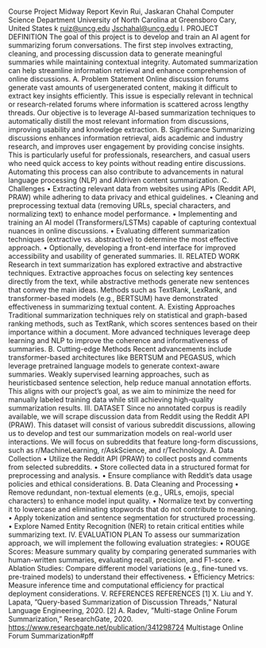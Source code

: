 Course Project Midway Report
Kevin Rui, Jaskaran Chahal
Computer Science Department
University of North Carolina at Greensboro
Cary, United States
k ruiz@uncg.edu Jschahal@uncg.edu
I. PROJECT DEFINITION
The goal of this project is to develop and train an AI
agent for summarizing forum conversations. The first step
involves extracting, cleaning, and processing discussion data
to generate meaningful summaries while maintaining contextual integrity. Automated summarization can help streamline
information retrieval and enhance comprehension of online
discussions.
A. Problem Statement
Online discussion forums generate vast amounts of usergenerated content, making it difficult to extract key insights
efficiently. This issue is especially relevant in technical or
research-related forums where information is scattered across
lengthy threads. Our objective is to leverage AI-based summarization techniques to automatically distill the most relevant
information from discussions, improving usability and knowledge extraction.
B. Significance
Summarizing discussions enhances information retrieval,
aids academic and industry research, and improves user
engagement by providing concise insights. This is particularly useful for professionals, researchers, and casual users
who need quick access to key points without reading entire
discussions. Automating this process can also contribute to
advancements in natural language processing (NLP) and AIdriven content summarization.
C. Challenges
• Extracting relevant data from websites using APIs (Reddit
API, PRAW) while adhering to data privacy and ethical
guidelines.
• Cleaning and preprocessing textual data (removing URLs,
special characters, and normalizing text) to enhance
model performance.
• Implementing and training an AI model (Transformers/LSTMs) capable of capturing contextual nuances in
online discussions.
• Evaluating different summarization techniques (extractive
vs. abstractive) to determine the most effective approach.
• Optionally, developing a front-end interface for improved
accessibility and usability of generated summaries.
II. RELATED WORK
Research in text summarization has explored extractive
and abstractive techniques. Extractive approaches focus on
selecting key sentences directly from the text, while abstractive
methods generate new sentences that convey the main ideas.
Methods such as TextRank, LexRank, and transformer-based
models (e.g., BERTSUM) have demonstrated effectiveness in
summarizing textual content.
A. Existing Approaches
Traditional summarization techniques rely on statistical and
graph-based ranking methods, such as TextRank, which scores
sentences based on their importance within a document. More
advanced techniques leverage deep learning and NLP to improve the coherence and informativeness of summaries.
B. Cutting-edge Methods
Recent advancements include transformer-based architectures like BERTSUM and PEGASUS, which leverage pretrained language models to generate context-aware summaries.
Weakly supervised learning approaches, such as heuristicbased sentence selection, help reduce manual annotation efforts. This aligns with our project’s goal, as we aim to
minimize the need for manually labeled training data while
still achieving high-quality summarization results.
III. DATASET
Since no annotated corpus is readily available, we will
scrape discussion data from Reddit using the Reddit API
(PRAW). This dataset will consist of various subreddit discussions, allowing us to develop and test our summarization models on real-world user interactions. We will focus on subreddits
that feature long-form discussions, such as r/MachineLearning,
r/AskScience, and r/Technology.
A. Data Collection
• Utilize the Reddit API (PRAW) to collect posts and
comments from selected subreddits.
• Store collected data in a structured format for preprocessing and analysis.
• Ensure compliance with Reddit’s data usage policies and
ethical considerations.
B. Data Cleaning and Processing
• Remove redundant, non-textual elements (e.g., URLs,
emojis, special characters) to enhance model input quality.
• Normalize text by converting it to lowercase and eliminating stopwords that do not contribute to meaning.
• Apply tokenization and sentence segmentation for structured processing.
• Explore Named Entity Recognition (NER) to retain critical entities while summarizing text.
IV. EVALUATION PLAN
To assess our summarization approach, we will implement
the following evaluation strategies:
• ROUGE Scores: Measure summary quality by comparing generated summaries with human-written summaries,
evaluating recall, precision, and F1-score.
• Ablation Studies: Compare different model variations
(e.g., fine-tuned vs. pre-trained models) to understand
their effectiveness.
• Efficiency Metrics: Measure inference time and computational efficiency for practical deployment considerations.
V. REFERENCES
REFERENCES
[1] X. Liu and Y. Lapata, ”Query-based Summarization of Discussion
Threads,” Natural Language Engineering, 2020.
[2] A. Radev, ”Multi-stage Online Forum Summarization,” ResearchGate,
2020. https://www.researchgate.net/publication/341298724 Multistage
Online Forum Summarization#pff